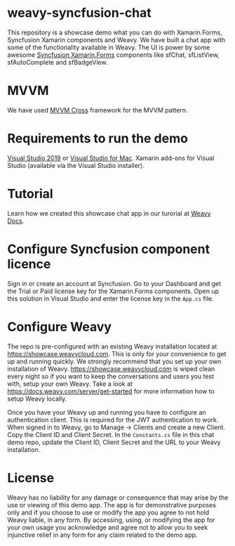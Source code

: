 # weavy-syncfusion-chat
This repository is a showcase demo what you can do with Xamarin.Forms, Syncfusion Xamarin components and Weavy. 
We have built a chat app with some of the functionality available in Weavy. 
The UI is power by some awesome [Syncfusion Xamarin.Forms](https://www.syncfusion.com/xamarin-ui-controls) components like sfChat, sfListView, sfAutoComplete and sfBadgeView.

# MVVM
We have used [MVVM Cross](https://www.mvvmcross.com/) framework for the MVVM pattern.

# Requirements to run the demo
[Visual Studio 2019](https://visualstudio.microsoft.com/downloads/) or [Visual Studio for Mac](https://visualstudio.microsoft.com/vs/mac/).
Xamarin add-ons for Visual Studio (available via the Visual Studio installer).

# Tutorial
Learn how we created this showcase chat app in our turorial at [Weavy Docs](https://docs.weavy.com/tutorials/syncfusion-chat).

# Configure Syncfusion component licence
Sign in or create an account at Syncfusion. Go to your Dashboard and get the Trial or Paid license key for the Xamarin.Forms components. Open up this solution in Visual Studio and enter the license key in the `App.cs` file.

# Configure Weavy
The repo is pre-configured with an existing Weavy installation located at https://showcase.weavycloud.com. This is only for your convenience to get up and running quickly. We strongly recommend that you set up your own installation of Weavy. https://showcase.weavycloud.com is wiped clean every night so if you want to keep the conversations and users you test with, setup your own Weavy. Take a look at https://docs.weavy.com/server/get-started for more information how to setup Weavy locally.

Once you have your Weavy up and running you have to configure an authentication client. This is required for the JWT authentication to work. When signed in to Weavy, go to Manage -> Clients and create a new Client. Copy the Client ID and Client Secret. In the `Constants.cs` file in this chat demo repo, update the Client ID, Client Secret and the URL to your Weavy installation.


# License
Weavy has no liability for any damage or consequence that may arise by the use or viewing of this demo app. The app is for demonstrative purposes only and if you choose to use or modify the app you agree to not hold Weavy liable, in any form. By accessing, using, or modifying the app for your own usage you acknowledge and agree not to allow you to seek injunctive relief in any form for any claim related to the demo app.